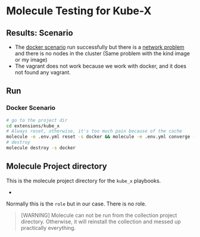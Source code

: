 # Molecule Testing for Kube-X


## Results: Scenario

* The [docker scenario](molecule/docker/README.md) run successfully but there is a [network problem](molecule/docker/README.md#docker-bug)
  and there is no nodes in the cluster (Same problem with the kind image or my image)
* The vagrant does not work because we work with docker, and it does not found any vagrant.


## Run

### Docker Scenario

```bash
# go to the project dir
cd extensions/kube_x
# Always reset, otherwise, it's too much pain because of the cache 
molecule -e .env.yml reset -s docker && molecule -e .env.yml converge -s docker
# destroy
molecule destroy -s docker
```



## Molecule Project directory

This is the molecule project directory for the `kube_x` playbooks.
* [](../../playbooks/kube_x_site.yml)

Normally this is the `role` but in our case. There is no role.

> [WARNING] 
> Molecule can not be run from the collection project directory.
> Otherwise, it will reinstall the collection and messed up practically everything.

